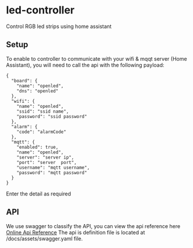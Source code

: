 # led-controller

Control RGB led strips using home assistant

## Setup

To enable to controller to communicate with your wifi & mqqt server (Home Assistant), you will need to call the api with the following payload:

```
{
  "board": {
    "name": "openled",
    "dns": "openled"
  },
  "wifi": {
    "name": "openled",
    "ssid": "ssid name",
    "password": "ssid password"
  },
  "alarm": {
    "code": "alarmCode"
  },
  "mqtt": {
    "enabled": true,
    "name": "openled",
    "server": "server ip",
    "port": "server  port",
    "username": "mqtt username",
    "password": "mqtt password"
  }
}

```

Enter the detail as required

## API

We use swagger to classify the API, you can view the api reference here [Online Api Reference](https://editor.swagger.io/?url=https://raw.githubusercontent.com/Open-Seed/led-controller/main/docs/assets/swagger.yaml)
The api is definition file is located at /docs/assets/swagger.yaml file.
